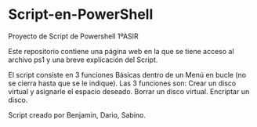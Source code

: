 # Script-en-PowerShell
Proyecto de Script de Powershell 1ºASIR

Este repositorio contiene una página web en la que se tiene acceso al archivo ps1 y una breve explicación del Script.

El script consiste en 3 funciones Básicas dentro de un Menú en bucle (no se cierra hasta que se le indique).
Las 3 funciones son:
Crear un disco virtual y asignarle el espacio deseado.
Borrar un disco virtual.
Encriptar un disco. 

Script creado por Benjamin, Dario, Sabino.
